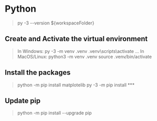 # Python

> py -3 --version
> ${workspaceFolder}

## Create and Activate the virtual environment

> In Windows:
> py -3 -m venv .venv
> .venv\scripts\activate
> ...
> In MacOS/Linux:
> python3 -m venv .venv
> source .venv/bin/activate

## Install the packages

> python -m pip install matplotelib
> py -3 -m pip install ***

## Update pip

> python -m pip install --upgrade pip
